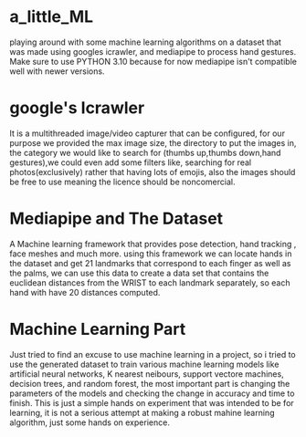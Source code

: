 # a_little_ML
playing around with some machine learning algorithms on a dataset that was made using googles icrawler, and mediapipe to process hand gestures.
Make sure to use PYTHON 3.10 because for now mediapipe isn't compatible well with newer versions.
# google's Icrawler
It is a multithreaded image/video capturer that can be configured, for our purpose we provided the max image size, the directory to put the images in, the 
category we would like to search for (thumbs up,thumbs down,hand gestures),we could even add some filters like, searching for real photos(exclusively) rather that 
having lots of emojis, also the images should be free to use meaning the licence should be noncomercial.

# Mediapipe and The Dataset
A Machine learning framework that provides pose detection, hand tracking , face meshes and much more. using this framework we can locate hands 
in the dataset and get 21 landmarks that correspond to each finger as well as the palms, we can use this data to create a data set that contains 
the euclidean distances from the WRIST to each landmark separately, so each hand with have 20 distances computed.

# Machine Learning Part
Just tried to find an excuse to use machine learning in a project, so i tried to use the generated dataset to train various machine learning 
models like artificial neural networks, K nearest neibours, support vectore machines, decision trees, and random forest, the most important part is 
changing the parameters of the models and checking the change in accuracy and time to finish.
This is just a simple hands on experiment that was intended to be for learning, it is not a serious attempt at making a robust mahine learning algorithm,
just some hands on experience.
